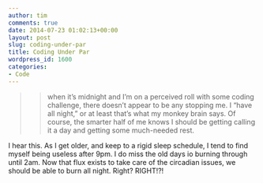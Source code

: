 ```yaml
---
author: tim
comments: true
date: 2014-07-23 01:02:13+00:00
layout: post
slug: coding-under-par
title: Coding Under Par
wordpress_id: 1600
categories:
- Code
---
```


<blockquote>

> 
> when it’s midnight and I’m on a perceived roll with some coding challenge, there doesn’t appear to be any stopping me. I “have all night,” or at least that’s what my monkey brain says. Of course, the smarter half of me knows I should be getting calling it a day and getting some much-needed rest.
> 
> 
</blockquote>





I hear this. As I get older, and keep to a rigid sleep schedule, I tend to find myself being useless after 9pm. I do miss the old days io burning through until 2am. Now that flux exists to take care of the circadian issues, we should be able to burn all night. Right? RIGHT!?!
